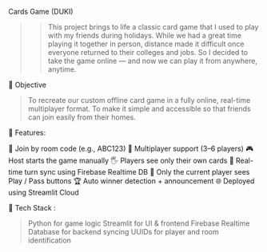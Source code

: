 Cards Game (DUKI)

>> This project brings to life a classic card game that I used to play with my friends during holidays. While we had a great time playing it together in person, distance made it difficult once everyone returned to their colleges and jobs. So I decided to take the game online — and now we can play it from anywhere, anytime.


🎯 Objective
>To recreate our custom offline card game in a fully online, real-time multiplayer format.
>To make it simple and accessible so that friends can join easily from their homes.


🧩 Features:

🔗 Join by room code (e.g., ABC123)
👥 Multiplayer support (3–6 players)
🎮 Host starts the game manually
🖐️ Players see only their own cards
🔁 Real-time turn sync using Firebase Realtime DB
🚦 Only the current player sees Play / Pass buttons
🏆 Auto winner detection + announcement
🌐 Deployed using Streamlit Cloud


🧠 Tech Stack :

>Python for game logic
>Streamlit for UI & frontend
>Firebase Realtime Database for backend syncing
>UUIDs for player and room identification
